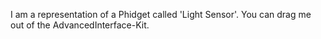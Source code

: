 I am a representation of a Phidget called 'Light Sensor'.
You can drag me out of the AdvancedInterface-Kit.